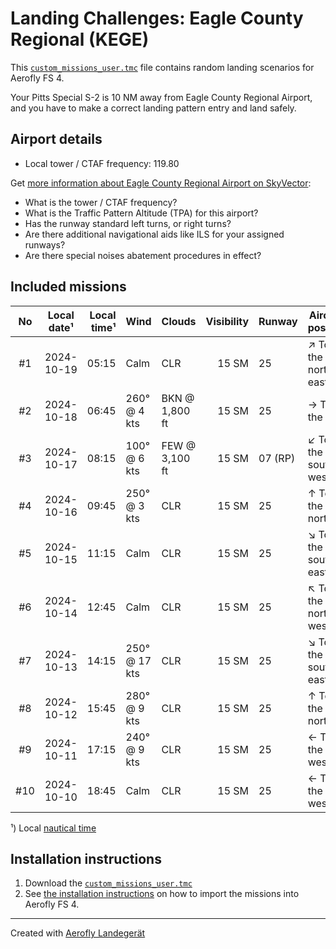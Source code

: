 # Landing Challenges: Eagle County Regional (KEGE)

This [`custom_missions_user.tmc`](./custom_missions_user.tmc) file contains random landing scenarios for Aerofly FS 4.

Your Pitts Special S-2 is 10 NM away from Eagle County Regional Airport, and you have to make a correct landing pattern entry and land safely.

## Airport details

- Local tower / CTAF frequency: 119.80

Get [more information about Eagle County Regional Airport on SkyVector](https://skyvector.com/airport/KEGE):

- What is the tower / CTAF frequency?
- What is the Traffic Pattern Altitude (TPA) for this airport?
- Has the runway standard left turns, or right turns?
- Are there additional navigational aids like ILS for your assigned runways?
- Are there special noises abatement procedures in effect?

## Included missions

| No  | Local date¹ | Local time¹ | Wind          | Clouds         | Visibility | Runway  | Aircraft position    |
| :-: | ----------- | ----------: | ------------- | -------------- | ---------: | ------- | -------------------- |
| #1  | 2024-10-19  |       05:15 | Calm          | CLR            |      15 SM | 25      | ↗ To the north-east |
| #2  | 2024-10-18  |       06:45 | 260° @ 4 kts  | BKN @ 1,800 ft |      15 SM | 25      | → To the east        |
| #3  | 2024-10-17  |       08:15 | 100° @ 6 kts  | FEW @ 3,100 ft |      15 SM | 07 (RP) | ↙ To the south-west |
| #4  | 2024-10-16  |       09:45 | 250° @ 3 kts  | CLR            |      15 SM | 25      | ↑ To the north       |
| #5  | 2024-10-15  |       11:15 | Calm          | CLR            |      15 SM | 25      | ↘ To the south-east |
| #6  | 2024-10-14  |       12:45 | Calm          | CLR            |      15 SM | 25      | ↖ To the north-west |
| #7  | 2024-10-13  |       14:15 | 250° @ 17 kts | CLR            |      15 SM | 25      | ↘ To the south-east |
| #8  | 2024-10-12  |       15:45 | 280° @ 9 kts  | CLR            |      15 SM | 25      | ↑ To the north       |
| #9  | 2024-10-11  |       17:15 | 240° @ 9 kts  | CLR            |      15 SM | 25      | ← To the west        |
| #10 | 2024-10-10  |       18:45 | Calm          | CLR            |      15 SM | 25      | ← To the west        |

¹) Local [nautical time](https://en.wikipedia.org/wiki/Nautical_time)

## Installation instructions

1. Download the [`custom_missions_user.tmc`](./custom_missions_user.tmc)
2. See [the installation instructions](https://fboes.github.io/aerofly-missions/docs/generic-installation.html) on how to import the missions into Aerofly FS 4.

---

Created with [Aerofly Landegerät](https://github.com/fboes/aerofly-patterns)
